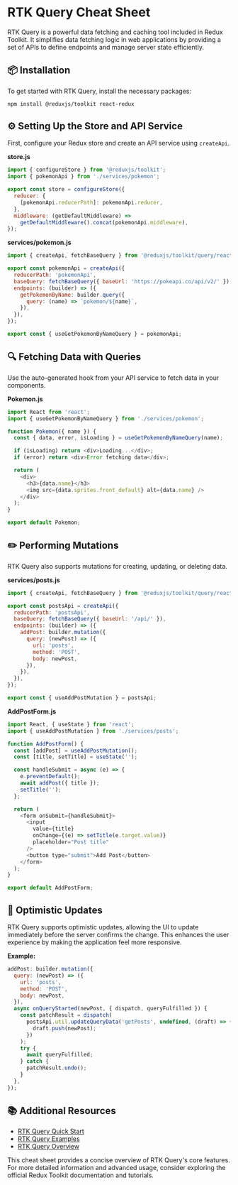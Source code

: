 # RTK Query Cheat Sheet

RTK Query is a powerful data fetching and caching tool included in Redux Toolkit. It simplifies data fetching logic in web applications by providing a set of APIs to define endpoints and manage server state efficiently.

## 📦 Installation

To get started with RTK Query, install the necessary packages:

```bash
npm install @reduxjs/toolkit react-redux
```

## ⚙️ Setting Up the Store and API Service

First, configure your Redux store and create an API service using `createApi`.

**store.js**

```javascript
import { configureStore } from '@reduxjs/toolkit';
import { pokemonApi } from './services/pokemon';

export const store = configureStore({
  reducer: {
    [pokemonApi.reducerPath]: pokemonApi.reducer,
  },
  middleware: (getDefaultMiddleware) =>
    getDefaultMiddleware().concat(pokemonApi.middleware),
});
```

**services/pokemon.js**

```javascript
import { createApi, fetchBaseQuery } from '@reduxjs/toolkit/query/react';

export const pokemonApi = createApi({
  reducerPath: 'pokemonApi',
  baseQuery: fetchBaseQuery({ baseUrl: 'https://pokeapi.co/api/v2/' }),
  endpoints: (builder) => ({
    getPokemonByName: builder.query({
      query: (name) => `pokemon/${name}`,
    }),
  }),
});

export const { useGetPokemonByNameQuery } = pokemonApi;
```

## 🔍 Fetching Data with Queries

Use the auto-generated hook from your API service to fetch data in your components.

**Pokemon.js**

```javascript
import React from 'react';
import { useGetPokemonByNameQuery } from './services/pokemon';

function Pokemon({ name }) {
  const { data, error, isLoading } = useGetPokemonByNameQuery(name);

  if (isLoading) return <div>Loading...</div>;
  if (error) return <div>Error fetching data</div>;

  return (
    <div>
      <h3>{data.name}</h3>
      <img src={data.sprites.front_default} alt={data.name} />
    </div>
  );
}

export default Pokemon;
```

## ✏️ Performing Mutations

RTK Query also supports mutations for creating, updating, or deleting data.

**services/posts.js**

```javascript
import { createApi, fetchBaseQuery } from '@reduxjs/toolkit/query/react';

export const postsApi = createApi({
  reducerPath: 'postsApi',
  baseQuery: fetchBaseQuery({ baseUrl: '/api/' }),
  endpoints: (builder) => ({
    addPost: builder.mutation({
      query: (newPost) => ({
        url: 'posts',
        method: 'POST',
        body: newPost,
      }),
    }),
  }),
});

export const { useAddPostMutation } = postsApi;
```

**AddPostForm.js**

```javascript
import React, { useState } from 'react';
import { useAddPostMutation } from './services/posts';

function AddPostForm() {
  const [addPost] = useAddPostMutation();
  const [title, setTitle] = useState('');

  const handleSubmit = async (e) => {
    e.preventDefault();
    await addPost({ title });
    setTitle('');
  };

  return (
    <form onSubmit={handleSubmit}>
      <input
        value={title}
        onChange={(e) => setTitle(e.target.value)}
        placeholder="Post title"
      />
      <button type="submit">Add Post</button>
    </form>
  );
}

export default AddPostForm;
```

## 🔄 Optimistic Updates

RTK Query supports optimistic updates, allowing the UI to update immediately before the server confirms the change. This enhances the user experience by making the application feel more responsive.

**Example:**

```javascript
addPost: builder.mutation({
  query: (newPost) => ({
    url: 'posts',
    method: 'POST',
    body: newPost,
  }),
  async onQueryStarted(newPost, { dispatch, queryFulfilled }) {
    const patchResult = dispatch(
      postsApi.util.updateQueryData('getPosts', undefined, (draft) => {
        draft.push(newPost);
      })
    );
    try {
      await queryFulfilled;
    } catch {
      patchResult.undo();
    }
  },
});
```

## 📚 Additional Resources

- [RTK Query Quick Start](https://redux-toolkit.js.org/tutorials/rtk-query)
- [RTK Query Examples](https://redux-toolkit.js.org/rtk-query/usage/examples)
- [RTK Query Overview](https://redux-toolkit.js.org/rtk-query/overview)

This cheat sheet provides a concise overview of RTK Query's core features. For more detailed information and advanced usage, consider exploring the official Redux Toolkit documentation and tutorials.

